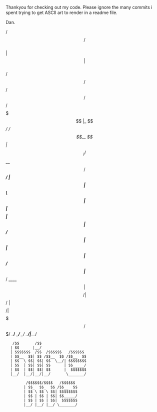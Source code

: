 Thankyou for checking out my code.
Please ignore the many commits i spent trying
to get ASCII art to render in a readme file.

Dan.


   /$$                 /$$                        
  | $$                | $$                        
 /$$$$$$    /$$$$$$  /$$$$$$    /$$$$$$   /$$$$$$$
|_  $$_/   /$$__  $$|_  $$_/   /$$__  $$ /$$_____/
  | $$    | $$  \ $$  | $$    | $$$$$$$$|  $$$$$$ 
  | $$ /$$| $$  | $$  | $$ /$$| $$_____/ \____  $$
  |  $$$$/|  $$$$$$/  |  $$$$/|  $$$$$$$ /$$$$$$$/
   \___/   \______/    \___/   \_______/|_______/ 
                                                  
       /$$       /$$                              
      | $$      |__/                              
      | $$$$$$$  /$$  /$$$$$$   /$$$$$$           
      | $$__  $$| $$ /$$__  $$ /$$__  $$          
      | $$  \ $$| $$| $$  \__/| $$$$$$$$          
      | $$  | $$| $$| $$      | $$_____/          
      | $$  | $$| $$| $$      |  $$$$$$$          
      |__/  |__/|__/|__/       \_______/          
                                                    
             /$$$$$$/$$$$   /$$$$$$               
            | $$_  $$_  $$ /$$__  $$              
            | $$ \ $$ \ $$| $$$$$$$$              
            | $$ | $$ | $$| $$_____/              
            | $$ | $$ | $$|  $$$$$$$              
            |__/ |__/ |__/ \_______/              